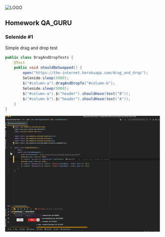 ![LOGO](https://fs-thb03.getcourse.ru/fileservice/file/thumbnail/h/b635b6cb9478bb87c77e9c070ee6e122.png/s/x50/a/159627/sc/207)

## Homework QA_GURU

### Selenide #1

Simple drag and drop test

```java
public class DragAndDropTests {
    @Test
    public void shouldBeSwapped() {
        open("https://the-internet.herokuapp.com/drag_and_drop");
        Selenide.sleep(5000);
        $("#column-a").dragAndDropTo("#column-b");
        Selenide.sleep(5000);
        $("#column-a").$("header").shouldHave(text("B"));
        $("#column-b").$("header").shouldHave(text("A"));
    }
}
```
![screencast](src/test/resources/screencast/dragAndDrop.gif)